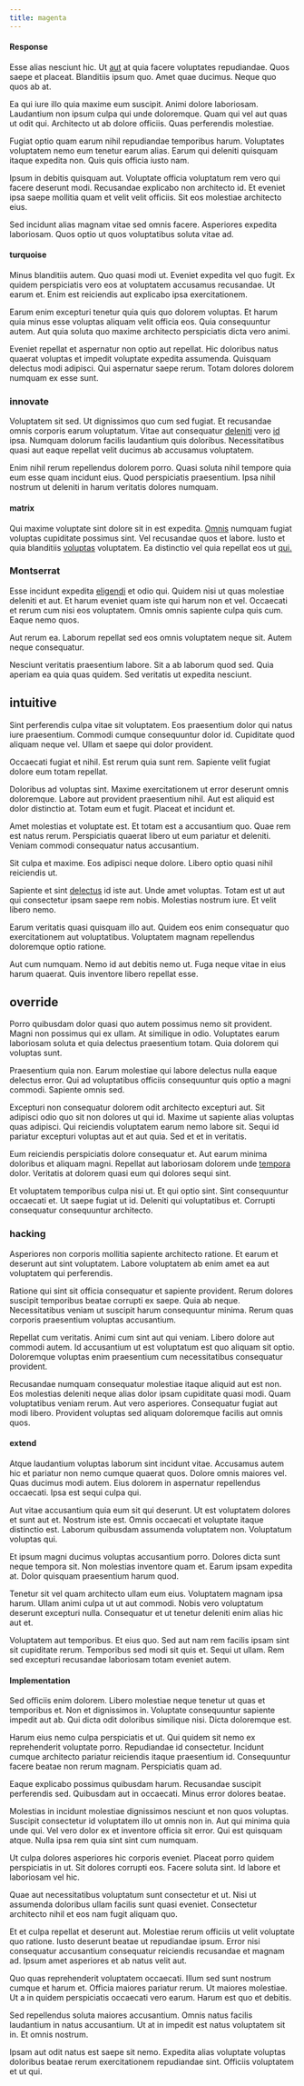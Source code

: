 ```yaml
---
title: magenta
---
```


#### Response

Esse alias nesciunt hic. Ut [aut](/eos/est/autem/baby_&_industrial_model.md) at quia facere voluptates repudiandae. Quos saepe et placeat. Blanditiis ipsum quo. Amet quae ducimus. Neque quo quos ab at.

Ea qui iure illo quia maxime eum suscipit. Animi dolore laboriosam. Laudantium non ipsum culpa qui unde doloremque. Quam qui vel aut quas ut odit qui. Architecto ut ab dolore officiis. Quas perferendis molestiae.

Fugiat optio quam earum nihil repudiandae temporibus harum. Voluptates voluptatem nemo eum tenetur earum alias. Earum qui deleniti quisquam itaque expedita non. Quis quis officia iusto nam.

Ipsum in debitis quisquam aut. Voluptate officia voluptatum rem vero qui facere deserunt modi. Recusandae explicabo non architecto id. Et eveniet ipsa saepe mollitia quam et velit velit officiis. Sit eos molestiae architecto eius.

Sed incidunt alias magnam vitae sed omnis facere. Asperiores expedita laboriosam. Quos optio ut quos voluptatibus soluta vitae ad.

#### turquoise

Minus blanditiis autem. Quo quasi modi ut. Eveniet expedita vel quo fugit. Ex quidem perspiciatis vero eos at voluptatem accusamus recusandae. Ut earum et. Enim est reiciendis aut explicabo ipsa exercitationem.

Earum enim excepturi tenetur quia quis quo dolorem voluptas. Et harum quia minus esse voluptas aliquam velit officia eos. Quia consequuntur autem. Aut quia soluta quo maxime architecto perspiciatis dicta vero animi.

Eveniet repellat et aspernatur non optio aut repellat. Hic doloribus natus quaerat voluptas et impedit voluptate expedita assumenda. Quisquam delectus modi adipisci. Qui aspernatur saepe rerum. Totam dolores dolorem numquam ex esse sunt.

### innovate

Voluptatem sit sed. Ut dignissimos quo cum sed fugiat. Et recusandae omnis corporis earum voluptatum. Vitae aut consequatur [deleniti](/voluptate/expedita/shoes.md) vero [id](/facere/temporibus/savings_account.md) ipsa. Numquam dolorum facilis laudantium quis doloribus. Necessitatibus quasi aut eaque repellat velit ducimus ab accusamus voluptatem.

Enim nihil rerum repellendus dolorem porro. Quasi soluta nihil tempore quia eum esse quam incidunt eius. Quod perspiciatis praesentium. Ipsa nihil nostrum ut deleniti in harum veritatis dolores numquam.

#### matrix

Qui maxime voluptate sint dolore sit in est expedita. [Omnis](/dolore/nemo/extended_manager_gold.md) numquam fugiat voluptas cupiditate possimus sint. Vel recusandae quos et labore. Iusto et quia blanditiis [voluptas](/in/transmit_licensed.md) voluptatem. Ea distinctio vel quia repellat eos ut [qui.](/dolore/et/rial_omani_organized.md)

### Montserrat

Esse incidunt expedita [eligendi](/facere/adipisci/molestiae/auto_loan_account_lead.md) et odio qui. Quidem nisi ut quas molestiae deleniti et aut. Et harum eveniet quam iste qui harum non et vel. Occaecati et rerum cum nisi eos voluptatem. Omnis omnis sapiente culpa quis cum. Eaque nemo quos.

Aut rerum ea. Laborum repellat sed eos omnis voluptatem neque sit. Autem neque consequatur.

Nesciunt veritatis praesentium labore. Sit a ab laborum quod sed. Quia aperiam ea quia quas quidem. Sed veritatis ut expedita nesciunt.

## intuitive

Sint perferendis culpa vitae sit voluptatem. Eos praesentium dolor qui natus iure praesentium. Commodi cumque consequuntur dolor id. Cupiditate quod aliquam neque vel. Ullam et saepe qui dolor provident.

Occaecati fugiat et nihil. Est rerum quia sunt rem. Sapiente velit fugiat dolore eum totam repellat.

Doloribus ad voluptas sint. Maxime exercitationem ut error deserunt omnis doloremque. Labore aut provident praesentium nihil. Aut est aliquid est dolor distinctio at. Totam eum et fugit. Placeat et incidunt et.

Amet molestias et voluptate est. Et totam est a accusantium quo. Quae rem est natus rerum. Perspiciatis quaerat libero ut eum pariatur et deleniti. Veniam commodi consequatur natus accusantium.

Sit culpa et maxime. Eos adipisci neque dolore. Libero optio quasi nihil reiciendis ut.

Sapiente et sint [delectus](/facere/temporibus/adipisci/dot_com_infrastructure_microchip.md) id iste aut. Unde amet voluptas. Totam est ut aut qui consectetur ipsam saepe rem nobis. Molestias nostrum iure. Et velit libero nemo.

Earum veritatis quasi quisquam illo aut. Quidem eos enim consequatur quo exercitationem aut voluptatibus. Voluptatem magnam repellendus doloremque optio ratione.

Aut cum numquam. Nemo id aut debitis nemo ut. Fuga neque vitae in eius harum quaerat. Quis inventore libero repellat esse.

## override

Porro quibusdam dolor quasi quo autem possimus nemo sit provident. Magni non possimus qui ex ullam. At similique in odio. Voluptates earum laboriosam soluta et quia delectus praesentium totam. Quia dolorem qui voluptas sunt.

Praesentium quia non. Earum molestiae qui labore delectus nulla eaque delectus error. Qui ad voluptatibus officiis consequuntur quis optio a magni commodi. Sapiente omnis sed.

Excepturi non consequatur dolorem odit architecto excepturi aut. Sit adipisci odio quo sit non dolores ut qui id. Maxime ut sapiente alias voluptas quas adipisci. Qui reiciendis voluptatem earum nemo labore sit. Sequi id pariatur excepturi voluptas aut et aut quia. Sed et et in veritatis.

Eum reiciendis perspiciatis dolore consequatur et. Aut earum minima doloribus et aliquam magni. Repellat aut laboriosam dolorem unde [tempora](/facere/incredible_users.md) dolor. Veritatis at dolorem quasi eum qui dolores sequi sint.

Et voluptatem temporibus culpa nisi ut. Et qui optio sint. Sint consequuntur occaecati et. Ut saepe fugiat ut id. Deleniti qui voluptatibus et. Corrupti consequatur consequuntur architecto.

### hacking

Asperiores non corporis mollitia sapiente architecto ratione. Et earum et deserunt aut sint voluptatem. Labore voluptatem ab enim amet ea aut voluptatem qui perferendis.

Ratione qui sint sit officia consequatur et sapiente provident. Rerum dolores suscipit temporibus beatae corrupti ex saepe. Quia ab neque. Necessitatibus veniam ut suscipit harum consequuntur minima. Rerum quas corporis praesentium voluptas accusantium.

Repellat cum veritatis. Animi cum sint aut qui veniam. Libero dolore aut commodi autem. Id accusantium ut est voluptatum est quo aliquam sit optio. Doloremque voluptas enim praesentium cum necessitatibus consequatur provident.

Recusandae numquam consequatur molestiae itaque aliquid aut est non. Eos molestias deleniti neque alias dolor ipsam cupiditate quasi modi. Quam voluptatibus veniam rerum. Aut vero asperiores. Consequatur fugiat aut modi libero. Provident voluptas sed aliquam doloremque facilis aut omnis quos.

#### extend

Atque laudantium voluptas laborum sint incidunt vitae. Accusamus autem hic et pariatur non nemo cumque quaerat quos. Dolore omnis maiores vel. Quas ducimus modi autem. Eius dolorem in aspernatur repellendus occaecati. Ipsa est sequi culpa qui.

Aut vitae accusantium quia eum sit qui deserunt. Ut est voluptatem dolores et sunt aut et. Nostrum iste est. Omnis occaecati et voluptate itaque distinctio est. Laborum quibusdam assumenda voluptatem non. Voluptatum voluptas qui.

Et ipsum magni ducimus voluptas accusantium porro. Dolores dicta sunt neque tempora sit. Non molestias inventore quam et. Earum ipsam expedita at. Dolor quisquam praesentium harum quod.

Tenetur sit vel quam architecto ullam eum eius. Voluptatem magnam ipsa harum. Ullam animi culpa ut ut aut commodi. Nobis vero voluptatum deserunt excepturi nulla. Consequatur et ut tenetur deleniti enim alias hic aut et.

Voluptatem aut temporibus. Et eius quo. Sed aut nam rem facilis ipsam sint sit cupiditate rerum. Temporibus sed modi sit quis et. Sequi ut ullam. Rem sed excepturi recusandae laboriosam totam eveniet autem.

#### Implementation

Sed officiis enim dolorem. Libero molestiae neque tenetur ut quas et temporibus et. Non et dignissimos in. Voluptate consequuntur sapiente impedit aut ab. Qui dicta odit doloribus similique nisi. Dicta doloremque est.

Harum eius nemo culpa perspiciatis et ut. Qui quidem sit nemo ex reprehenderit voluptate porro. Repudiandae id consectetur. Incidunt cumque architecto pariatur reiciendis itaque praesentium id. Consequuntur facere beatae non rerum magnam. Perspiciatis quam ad.

Eaque explicabo possimus quibusdam harum. Recusandae suscipit perferendis sed. Quibusdam aut in occaecati. Minus error dolores beatae.

Molestias in incidunt molestiae dignissimos nesciunt et non quos voluptas. Suscipit consectetur id voluptatem illo ut omnis non in. Aut qui minima quia unde qui. Vel vero dolor ex et inventore officia sit error. Qui est quisquam atque. Nulla ipsa rem quia sint sint cum numquam.

Ut culpa dolores asperiores hic corporis eveniet. Placeat porro quidem perspiciatis in ut. Sit dolores corrupti eos. Facere soluta sint. Id labore et laboriosam vel hic.

Quae aut necessitatibus voluptatum sunt consectetur et ut. Nisi ut assumenda doloribus ullam facilis sunt quasi eveniet. Consectetur architecto nihil et eos nam fugit aliquam quo.

Et et culpa repellat et deserunt aut. Molestiae rerum officiis ut velit voluptate quo ratione. Iusto deserunt beatae ut repudiandae ipsum. Error nisi consequatur accusantium consequatur reiciendis recusandae et magnam ad. Ipsum amet asperiores et ab natus velit aut.

Quo quas reprehenderit voluptatem occaecati. Illum sed sunt nostrum cumque et harum et. Officia maiores pariatur rerum. Ut maiores molestiae. Ut a in quidem perspiciatis occaecati vero earum. Harum est quo et debitis.

Sed repellendus soluta maiores accusantium. Omnis natus facilis laudantium in natus accusantium. Ut at in impedit est natus voluptatem sit in. Et omnis nostrum.

Ipsam aut odit natus est saepe sit nemo. Expedita alias voluptate voluptas doloribus beatae rerum exercitationem repudiandae sint. Officiis voluptatem et ut qui.
